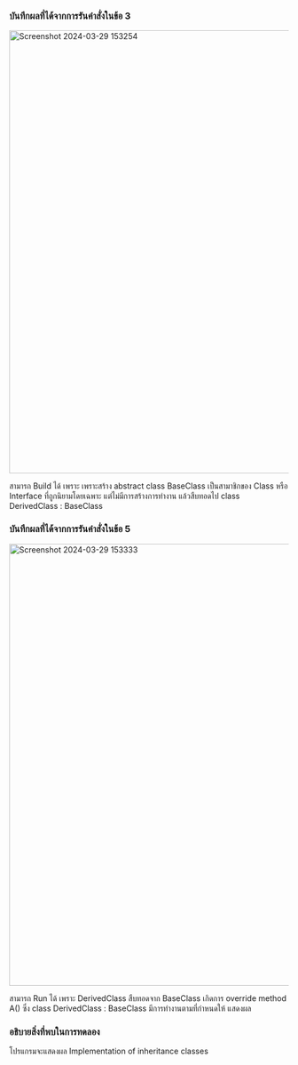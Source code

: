 ### บันทึกผลที่ได้จากการรันคำสั่งในข้อ 3
<img width="798" alt="Screenshot 2024-03-29 153254" src="https://github.com/SuphawadiP/03376836-OOP-2566-Lab-12/assets/144196049/6d2aac0e-a090-44bb-add4-63f7a14b2245">

สามารถ Build ได้ เพราะ เพราะสร้าง abstract class BaseClass เป็นสามาชิกของ Class หรือ Interface ที่ถูกนิยามโดยเฉพาะ แต่ไม่มีการสร้างการทำงาน แล้วสืบทอดไป class DerivedClass : BaseClass
### บันทึกผลที่ได้จากการรันคำสั่งในข้อ 5
<img width="796" alt="Screenshot 2024-03-29 153333" src="https://github.com/SuphawadiP/03376836-OOP-2566-Lab-12/assets/144196049/eab1ba97-0fa8-4dc7-a6a2-d9e09bc56365">

สามารถ Run ได้ เพราะ DerivedClass สืบทอดจาก BaseClass เกิดการ override method A() ซึ่ง class DerivedClass : BaseClass มีการทำงานตามที่กำหนดให้ แสดงผล
### อธิบายสิ่งที่พบในการทดลอง
โปรแกรมจะแสดงผล Implementation of inheritance classes
